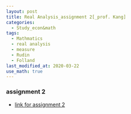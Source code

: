 ```yaml
---
layout: post
title: Real Analysis_assignment 2[_prof. Kang]
categories:
  - Study_econ&math
tags:
  - Mathmatics
  - real analysis
  - measure
  - Rudin
  - Folland
last_modified_at: 2020-03-22
use_math: true
---
```

### assignment 2
* [link for assignment 2](https://drive.google.com/uc?export=view&id=1E3krk3gO5W5hCsrcpILjiXNX53K0CEvR)

